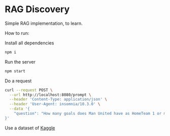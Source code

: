 # RAG Discovery

Simple RAG implementation, to learn.

How to run:

Install all dependencies

```bash
npm i
```

Run the server

```bash
npm start
```

Do a request

```bash
curl --request POST \
  --url http://localhost:8080/prompt \
  --header 'Content-Type: application/json' \
  --header 'User-Agent: insomnia/10.3.0' \
  --data '{
	"question": "How many goals does Man United have as HomeTeam 1 or more?"
}'
```

Use a dataset of [Kaggle](https://www.kaggle.com/datasets/flynn28/european-football-matches)

